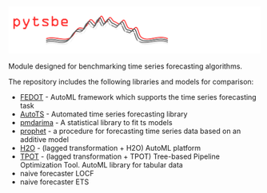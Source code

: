 <img src="./docs/images/pytsbe_logo.png" width="550"/>

Module designed for benchmarking time series forecasting algorithms.

The repository includes the following libraries and models for comparison:
- [FEDOT](https://github.com/nccr-itmo/FEDOT) - AutoML framework which supports the time series forecasting task
- [AutoTS](https://github.com/winedarksea/AutoTS) - Automated time series forecasting library
- [pmdarima](https://github.com/alkaline-ml/pmdarima) - A statistical library to fit ts models
- [prophet](https://github.com/facebook/prophet) - a procedure for forecasting time series data based on an additive model
- [H2O](https://github.com/h2oai/h2o-3) - (lagged transformation + H2O) AutoML platform
- [TPOT](https://github.com/EpistasisLab/tpot) - (lagged transformation + TPOT) Tree-based Pipeline Optimization Tool. AutoML library for tabular data
- naive forecaster LOCF
- naive forecaster ETS


